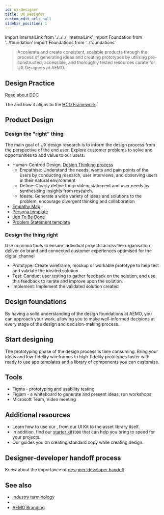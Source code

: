 ```yaml
---
id: ux-designer
title: UX Designer
custom_edit_url: null
sidebar_position: 1
---
```

import InternalLink from './../../_internalLink'
import Foundation from '../foundation'
import Foundations from '../foundations'

> Accelerate and create consistent, scalable products through the process of generating ideas and creating prototypes by utilising pre-constructed, accessible, and thoroughly tested resources curate for UX Designers at AEMO.

## Design Practice
Read about DDC <InternalLink url="https://aemocdr.atlassian.net/wiki/spaces/DDC/pages/80380105/Experience+and+Design+E+D" label="Experience Design Practice" />

The <InternalLink url="https://aemocdr.atlassian.net/wiki/spaces/DDC/pages/528580741/Initiative+Flow" label ="Initiative Flow" /> and how it aligns to the [HCD Framework](../hcd/hcd-intro)

## Product Design 

### Design the "right" thing

The main goal of UX design research is to inform the design process from the perspective of the end user. Explore customer problems to solve and opportunities to add value to our users.

 - Human-Centred Design, [Design Thinking process](https://www.figma.com/file/thlFIi4nMTEh7LmYLNPWGC/DesignOps?node-id=46%3A125&t=RqKOuZu9QdID4muS-1)
    - Empathise: Understand the needs, wants and pain points of the users by conducting research, user interviews, and observing users in their natural environment
    - Define: Clearly define the problem statement and user needs by synthesising insights from research.
    - Ideate: Generate a wide variety of ideas and solutions to the problem, encourage divergent thinking and collaboration
 - [Empathy Map](https://www.figma.com/file/thlFIi4nMTEh7LmYLNPWGC/DesignOps?node-id=204%3A1654&t=RqKOuZu9QdID4muS-1)
 - [Persona template](https://www.figma.com/file/thlFIi4nMTEh7LmYLNPWGC/DesignOps?node-id=204%3A1733&t=RqKOuZu9QdID4muS-1)
 - [Job To Be Done](https://www.figma.com/file/thlFIi4nMTEh7LmYLNPWGC/DesignOps?node-id=105%3A136&t=RqKOuZu9QdID4muS-1)
 - [Problem Statement template](https://www.figma.com/file/thlFIi4nMTEh7LmYLNPWGC/DesignOps?node-id=105%3A136&t=RqKOuZu9QdID4muS-1)


### Design the thing right
Use common tools to ensure individual projects across the organisation deliver on brand and connected customer experiences optimised for the digital channel

- Prototype: Create wireframe, mockup or workable prototype to help test and validate the ideated solution
- Test: Conduct user testing to gather feedback on the solution, and use this feedback to iterate and improve upon the solution.
- Implement: Implement the validated solution created


## Design foundations

By having a solid understanding of the design foundations at AEMO, you can approach your work, allowing you to make well-informed decisions at every stage of the design and decision-making process.

<Foundations>
    <Foundation name="design principles" />
    <Foundation name="colours" />
    <Foundation name="typography" />
    <Foundation name="icons" />
    <Foundation name="responsive" />
    <Foundation name="accessibility" />
</Foundations>


## Start designing

The prototyping phase of the design process is time consuming. Bring your ideas and low-fidelity wireframes to high-fidelity prototypes faster with ready to use app templates and a library of components you can customize.

<Foundations>
    <Foundation name="design tokens" />
    <Foundation name="library" />
    <Foundation name="figma" />
</Foundations>


## Tools

- Figma - prototyping and usability testing
- Figjam - a whiteboard to generate and present ideas, run workshops
- Microsoft Team, Video meeting


## Additional resources

- Learn how to use our <InternalLink url="https://www.figma.com/file/kzLxtqv6YGL0wotiqzgEo4/GEL-UI-Doc?node-id=0%3A1&t=wWnl5yDb3WDbwvJJ-1" label="design system in Figma" />, from our UI Kit to the asset library itself.
- In addition, find our [starter kit](#)`TODO` that can help you bring to speed for your projects.
- Our <InternalLink url="https://aemocdr.atlassian.net/wiki/spaces/DDC/pages/1712783363/Technical+Writer+Standards" label="Technical Writer Standards" /> guides you on creating standard copy while creating design.


## Designer-developer handoff process

Know about the importance of [designer-developer handoff](#).

## See also
 - [Industry terminology](https://aemo.com.au/learn/industry-terminology)
 -  <InternalLink url="https://aemocdr.atlassian.net/wiki/spaces/DDC/pages/1605632412/UX+terms+Glossary" label ="UX Glossary" />
 - [AEMO Branding](../../branding/logo)

 
